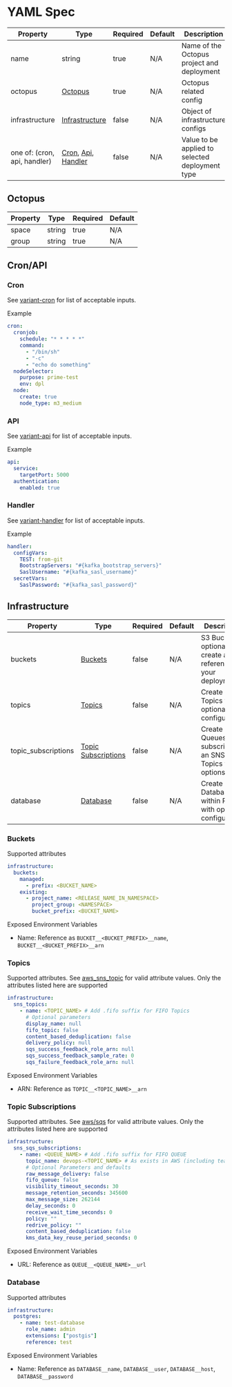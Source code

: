 # YAML Spec

| Property | Type | Required | Default | Description |
| --- | --- | --- | --- | --- |
| name | string | true | N/A | Name of the Octopus project and deployment |
| octopus | [Octopus](#octopus) | true | N/A | Octopus related config |
| infrastructure | [Infrastructure](#infrastructure) | false | N/A | Object of infrastructure configs |
| one of: (cron, api, handler) | [Cron](#cron), [Api](#api), [Handler](#handler) | false | N/A | Value to be applied to selected deployment type |

## Octopus

| Property | Type | Required | Default |
| --- | --- | --- | --- |
| space | string | true | N/A |
| group | string | true | N/A |

## Cron/API

### Cron

See [variant-cron](https://github.com/variant-inc/lazy-helm-charts/tree/variant-cron-1.0.0/charts/variant-cron) for list of acceptable inputs.

Example

```yaml
cron:
  cronjob:
    schedule: "* * * * *"
    command:
      - "/bin/sh"
      - "-c"
      - "echo do something"
  nodeSelector:
    purpose: prime-test
    env: dpl
  node:
    create: true
    node_type: m3_medium
```

### API

See [variant-api](https://github.com/variant-inc/lazy-helm-charts/tree/variant-api-2.0.0/charts/variant-api) for list of acceptable inputs.

Example

```yaml
api:
  service:
    targetPort: 5000
  authentication:
    enabled: true
```

### Handler

See [variant-handler](https://github.com/variant-inc/lazy-helm-charts/tree/variant-handler-1.0.2/charts/variant-handler) for list of acceptable inputs.

Example

```yaml
handler:
  configVars:
    TEST: from-git
    BootstrapServers: "#{kafka_bootstrap_servers}"
    SaslUsername: "#{kafka_sasl_username}"
  secretVars:
    SaslPassword: "#{kafka_sasl_password}"
```

## Infrastructure

| Property | Type | Required | Default | Description |
| --- | --- | --- | --- | --- |
| buckets | [Buckets](#buckets) | false | N/A | S3 Buckets to optionally create and reference in your deployment
| topics | [Topics](#topics) | false | N/A | Create SNS Topics with optional configuration. |
| topic_subscriptions | [Topic Subscriptions](#topic-subscriptions) | false | N/A | Create SQS Queues and subscribe to an SNS Topics with options |
| database | [Database](#database) | false | N/A | Create Database within RDS with optional configuration. |

### Buckets

Supported attributes

```yaml
infrastructure:
  buckets:
    managed:
      - prefix: <BUCKET_NAME>
    existing:
      - project_name: <RELEASE_NAME_IN_NAMESPACE>
        project_group: <NAMESPACE>
        bucket_prefix: <BUCKET_NAME>
```

Exposed Environment Variables

- Name: Reference as `BUCKET__<BUCKET_PREFIX>__name`, `BUCKET__<BUCKET_PREFIX>__arn`

### Topics

Supported attributes. See [aws_sns_topic](https://registry.terraform.io/modules/terraform-aws-modules/sns/aws/latest?tab=inputs) for valid attribute values. Only the attributes listed here are supported

```yaml
infrastructure:
  sns_topics:
    - name: <TOPIC_NAME> # Add .fifo suffix for FIFO Topics
      # Optional parameters
      display_name: null
      fifo_topic: false
      content_based_deduplication: false
      delivery_policy: null
      sqs_success_feedback_role_arn: null
      sqs_success_feedback_sample_rate: 0
      sqs_failure_feedback_role_arn: null
```

Exposed Environment Variables

- ARN: Reference as `TOPIC__<TOPIC_NAME>__arn`

### Topic Subscriptions

Supported attributes. See [aws/sqs](https://registry.terraform.io/modules/terraform-aws-modules/sqs/aws/latest?tab=inputs) for valid attribute values. Only the attributes listed here are supported

```yaml
infrastructure:
  sns_sqs_subscriptions:
    - name: <QUEUE_NAME> # Add .fifo suffix for FIFO QUEUE
      topic_name: devops-<TOPIC_NAME> # As exists in AWS (including team prefix)
      # Optional Parameters and defaults
      raw_message_delivery: false
      fifo_queue: false
      visibility_timeout_seconds: 30
      message_retention_seconds: 345600
      max_message_size: 262144
      delay_seconds: 0
      receive_wait_time_seconds: 0
      policy: ""
      redrive_policy: ""
      content_based_deduplication: false
      kms_data_key_reuse_period_seconds: 0
```

Exposed Environment Variables

- URL: Reference as `QUEUE__<QUEUE_NAME>__url`

### Database

Supported attributes

```yaml
infrastructure:
  postgres:
    - name: test-database
      role_name: admin
      extensions: ["postgis"]
      reference: test
```

Exposed Environment Variables

- Name: Reference as `DATABASE__name`, `DATABASE__user`, `DATABASE__host`, `DATABASE__password`

